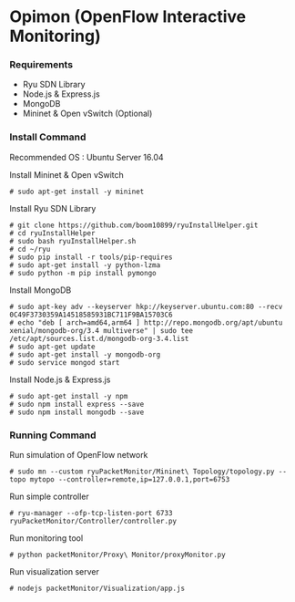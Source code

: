 # Opimon (OpenFlow Interactive Monitoring)

### Requirements
- Ryu SDN Library
- Node.js & Express.js
- MongoDB
- Mininet & Open vSwitch (Optional)

### Install Command

Recommended OS : Ubuntu Server 16.04

Install Mininet & Open vSwitch
```
# sudo apt-get install -y mininet
```

Install Ryu SDN Library
```
# git clone https://github.com/boom10899/ryuInstallHelper.git
# cd ryuInstallHelper
# sudo bash ryuInstallHelper.sh
# cd ~/ryu
# sudo pip install -r tools/pip-requires
# sudo apt-get install -y python-lzma
# sudo python -m pip install pymongo
```

Install MongoDB
```
# sudo apt-key adv --keyserver hkp://keyserver.ubuntu.com:80 --recv 0C49F3730359A14518585931BC711F9BA15703C6
# echo "deb [ arch=amd64,arm64 ] http://repo.mongodb.org/apt/ubuntu xenial/mongodb-org/3.4 multiverse" | sudo tee /etc/apt/sources.list.d/mongodb-org-3.4.list
# sudo apt-get update
# sudo apt-get install -y mongodb-org
# sudo service mongod start
```

Install Node.js & Express.js
```
# sudo apt-get install -y npm
# sudo npm install express --save
# sudo npm install mongodb --save
```

### Running Command

Run simulation of OpenFlow network
```
# sudo mn --custom ryuPacketMonitor/Mininet\ Topology/topology.py --topo mytopo --controller=remote,ip=127.0.0.1,port=6753
```

Run simple controller
```
# ryu-manager --ofp-tcp-listen-port 6733 ryuPacketMonitor/Controller/controller.py
```

Run monitoring tool
```
# python packetMonitor/Proxy\ Monitor/proxyMonitor.py
```

Run visualization server
```
# nodejs packetMonitor/Visualization/app.js
```
